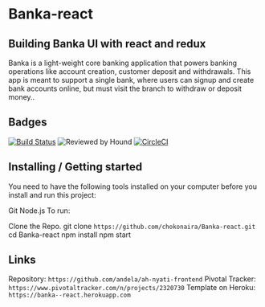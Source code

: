 # Banka-react
Building Banka UI with react and redux
------------
Banka is a light-weight core banking application that powers banking operations like account creation, customer deposit and withdrawals. This app is meant to support a single bank, where users can signup and create bank accounts online, but must visit the branch to withdraw or deposit money..

## Badges
[![Build Status](https://travis-ci.com/chokonaira/Banka-react.svg?branch=staging)](https://travis-ci.com/chokonaira/Banka-react) ![Reviewed by Hound](https://img.shields.io/badge/Reviewed_by-Hound-yellow.svg) [![CircleCI](https://circleci.com/gh/chokonaira/Banka-react.svg?style=svg)](https://circleci.com/gh/chokonaira/Banka-react)

## Installing / Getting started
You need to have the following tools installed on your computer before you install and run this project:

Git
Node.js
To run:

Clone the Repo.
git clone `https://github.com/chokonaira/Banka-react.git`
cd Banka-react
npm install
npm start

## Links
Repository: `https://github.com/andela/ah-nyati-frontend`
Pivotal Tracker: `https://www.pivotaltracker.com/n/projects/2320730`
Template on Heroku: `https://banka--react.herokuapp.com`
